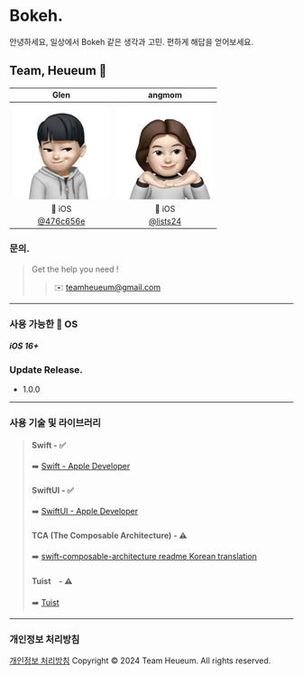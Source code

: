 # Bokeh.
안녕하세요, 일상에서 Bokeh 같은 생각과 고민.
편하게 해답을 얻어보세요.


## Team, Heueum 💭
**Glen** | **angmom** |
:---:|:---:|
<img width="170" alt="image" src="Assets/glen.JPG"> | <img width="170" alt="image" src="Assets/angmom.JPG">
 iOS |  iOS |
[@476c656e](https://github.com/476C656E) | [@lists24](https://github.com/lists24) |

### 문의.
> Get the help you need !
>> ✉️ teamheueum@gmail.com


***
### 사용 가능한  OS
##### iOS 16+

### Update Release.
- 1.0.0

***
### 사용 기술 및 라이브러리
> #### Swift - ✅
>➡️ [Swift - Apple Developer](https://developer.apple.com/kr/swift/)
> #### SwiftUI - ✅
>➡️ [SwiftUI - Apple Developer](https://developer.apple.com/kr/xcode/swiftui/)
> #### TCA (The Composable Architecture) - ⚠️ 
>➡️ [swift-composable-architecture readme Korean translation](https://gist.github.com/Achoo-kr/5d8936d12e71028fcc4a7c5e078ca038)
>#### Tuist　- ⚠️
>➡️ [Tuist](https://tuist.io/)
***


### 개인정보 처리방침
[개인정보 처리방침](Documents/개인정보처리방침.md)
Copyright © 2024 Team Heueum. All rights reserved.

